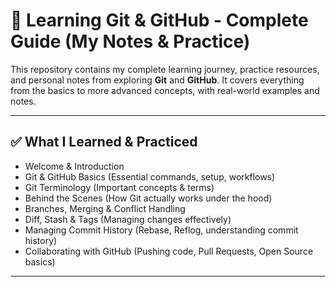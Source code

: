 # 📂 Learning Git & GitHub - Complete Guide (My Notes & Practice)

This repository contains my complete learning journey, practice resources, and personal notes from exploring **Git** and **GitHub**. It covers everything from the basics to more advanced concepts, with real-world examples and notes.

---

## ✅ What I Learned & Practiced

- Welcome & Introduction  
- Git & GitHub Basics (Essential commands, setup, workflows)  
- Git Terminology (Important concepts & terms)  
- Behind the Scenes (How Git actually works under the hood)  
- Branches, Merging & Conflict Handling  
- Diff, Stash & Tags (Managing changes effectively)  
- Managing Commit History (Rebase, Reflog, understanding commit history)  
- Collaborating with GitHub (Pushing code, Pull Requests, Open Source basics)  

---